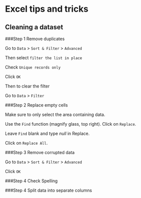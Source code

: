 # Excel tips and tricks

## Cleaning a dataset

###Step 1 Remove duplicates

Go to `Data` > `Sort & Filter` > `Advanced`

Then select `filter the list in place`

Check `Unique records only`

Click `OK`

Then to clear the filter

Go to `Data` > `Filter`

###Step 2 Replace empty cells

Make sure to only select the area containing data.

Use the `Find` function (magnify glass, top right). Click on `Replace`.

Leave `Find` blank and type _null_ in Replace. 

Click on `Replace All`.

###Step 3 Remove corrupted data

Go to `Data` > `Sort & Filter` > `Advanced`

Click `OK`

###Step 4 Check Spelling



###Step 4 Split data into separate columns


